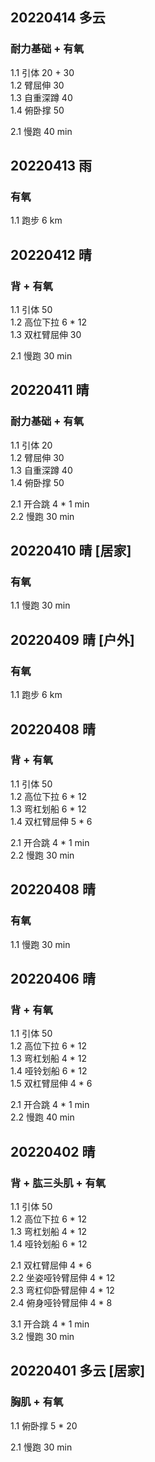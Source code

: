 ## 20220414  多云

### 耐力基础 + 有氧  
1.1 引体 20 + 30      
1.2 臂屈伸 30  
1.3 自重深蹲  40             
1.4 俯卧撑 50    

2.1 慢跑 40 min 



## 20220413  雨

### 有氧  
1.1 跑步 6 km  



## 20220412  晴

### 背 + 有氧  
1.1 引体 50    
1.2 高位下拉 6 * 12           
1.3 双杠臂屈伸 30    

2.1 慢跑 30 min  



## 20220411  晴

### 耐力基础 + 有氧  
1.1 引体 20      
1.2 臂屈伸 30  
1.3 自重深蹲  40             
1.4 俯卧撑 50     
 
2.1 开合跳 4 * 1 min  
2.2 慢跑 30 min 



## 20220410  晴 [居家]

### 有氧  
1.1 慢跑 30 min



## 20220409  晴 [户外]

### 有氧  
1.1 跑步 6 km 



## 20220408  晴

### 背 + 有氧  
1.1 引体 50    
1.2 高位下拉 6 * 12  
1.3 弯杠划船 6 * 12          
1.4 双杠臂屈伸 5 * 6  
 
2.1 开合跳 4 * 1 min  
2.2 慢跑 30 min    



## 20220408  晴

### 有氧  
1.1 慢跑 30 min  



## 20220406  晴

### 背 + 有氧  
1.1 引体 50    
1.2 高位下拉 6 * 12  
1.3 弯杠划船 4 * 12      
1.4 哑铃划船 6 * 12    
1.5 双杠臂屈伸 4 * 6  
 
2.1 开合跳 4 * 1 min  
2.2 慢跑 40 min    



## 20220402  晴

### 背 + 肱三头肌 + 有氧  
1.1 引体 50    
1.2 高位下拉 6 * 12  
1.3 弯杠划船 4 * 12      
1.4 哑铃划船 6 * 12    

2.1 双杠臂屈伸 4 * 6  
2.2 坐姿哑铃臂屈伸 4 * 12  
2.3 弯杠仰卧臂屈伸 4 * 12  
2.4 俯身哑铃臂屈伸 4 * 8  

3.1 开合跳 4 * 1 min   
3.2 慢跑 30 min  



## 20220401  多云 [居家]

### 胸肌 + 有氧   
1.1 俯卧撑 5 * 20  
   
2.1 慢跑 30 min    
